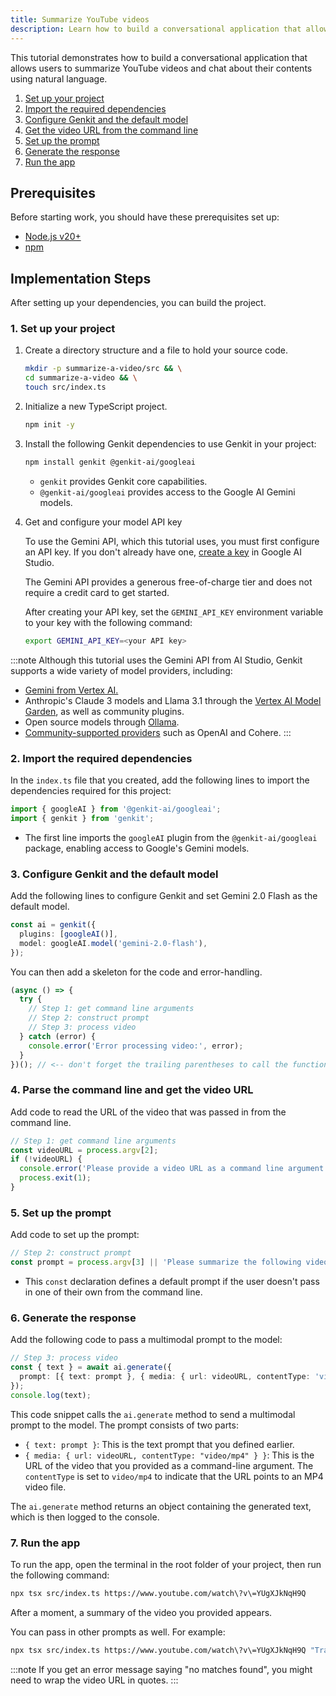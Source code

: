 ```yaml
---
title: Summarize YouTube videos
description: Learn how to build a conversational application that allows users to summarize YouTube videos and chat about their contents using natural language.
---
```


This tutorial demonstrates how to build a conversational application that
allows users to summarize YouTube videos and chat about their contents using
natural language.

1. [Set up your project](#1-set-up-your-project)
2. [Import the required dependencies](#2-import-the-required-dependencies)
3. [Configure Genkit and the default model](#3-configure-genkit-and-the-default-model)
4. [Get the video URL from the command line](#4-parse-the-command-line-and-get-the-video-url)
5. [Set up the prompt](#5-set-up-the-prompt)
6. [Generate the response](#6-generate-the-response)
7. [Run the app](#7-run-the-app)

## Prerequisites

Before starting work, you should have these prerequisites set up:

- [Node.js v20+](https://nodejs.org/en/download)
- [npm](https://docs.npmjs.com/downloading-and-installing-node-js-and-npm)

## Implementation Steps

After setting up your dependencies, you can build the project.

### 1. Set up your project

1. Create a directory structure and a file to hold
   your source code.

   ```bash
   mkdir -p summarize-a-video/src && \
   cd summarize-a-video && \
   touch src/index.ts
   ```

2. Initialize a new TypeScript project.

   ```bash
   npm init -y
   ```

3. Install the following Genkit dependencies to use Genkit in your project:

   ```bash
   npm install genkit @genkit-ai/googleai
   ```

   - `genkit` provides Genkit core capabilities.
   - `@genkit-ai/googleai` provides access to the Google AI Gemini models.

4. Get and configure your model API key

   To use the Gemini API, which this tutorial uses, you must first
   configure an API key. If you don't already have one,
   [create a key](https://makersuite.google.com/app/apikey) in Google AI Studio.

   The Gemini API provides a generous free-of-charge tier and does not require a
   credit card to get started.

   After creating your API key, set the `GEMINI_API_KEY` environment
   variable to your key with the following command:

   ```bash
   export GEMINI_API_KEY=<your API key>
   ```

:::note
Although this tutorial uses the Gemini API from AI Studio, Genkit
supports a wide variety of model providers, including:

- [Gemini from Vertex AI.](/docs/plugins/vertex-ai#generative-ai-models)
- Anthropic's Claude 3 models and Llama 3.1 through the
  [Vertex AI Model Garden](/docs/plugins/vertex-ai#anthropic-claude-3-on-vertex-ai-model-garden),
  as well as community plugins.
- Open source models through
  [Ollama](/docs/plugins/ollama).
- [Community-supported providers](/docs/models#models-supported-by-genkit) such as OpenAI and Cohere.
:::

### 2. Import the required dependencies

In the `index.ts` file that you created, add the
following lines to import the dependencies required for this project:

```typescript
import { googleAI } from '@genkit-ai/googleai';
import { genkit } from 'genkit';
```

- The first line imports the `googleAI` plugin from the `@genkit-ai/googleai` package, enabling access to
  Google's Gemini models.

### 3. Configure Genkit and the default model

Add the following lines to configure Genkit and set Gemini 2.0 Flash as the
default model.

```typescript
const ai = genkit({
  plugins: [googleAI()],
  model: googleAI.model('gemini-2.0-flash'),
});
```

You can then add a skeleton for the code and error-handling.

```typescript
(async () => {
  try {
    // Step 1: get command line arguments
    // Step 2: construct prompt
    // Step 3: process video
  } catch (error) {
    console.error('Error processing video:', error);
  }
})(); // <-- don't forget the trailing parentheses to call the function!
```

### 4. Parse the command line and get the video URL

Add code to read the URL of the video that was passed in from the command line.

```typescript
// Step 1: get command line arguments
const videoURL = process.argv[2];
if (!videoURL) {
  console.error('Please provide a video URL as a command line argument.');
  process.exit(1);
}
```

### 5. Set up the prompt

Add code to set up the prompt:

```typescript
// Step 2: construct prompt
const prompt = process.argv[3] || 'Please summarize the following video:';
```

- This `const` declaration defines a default prompt if the user doesn't
  pass in one of their own from the command line.

### 6. Generate the response

Add the following code to pass a multimodal prompt to the model:

```typescript
// Step 3: process video
const { text } = await ai.generate({
  prompt: [{ text: prompt }, { media: { url: videoURL, contentType: 'video/mp4' } }],
});
console.log(text);
```

This code snippet calls the `ai.generate` method to send a multimodal prompt to
the model. The prompt consists of two parts:

- `{ text: prompt }`: This is the text prompt that you defined earlier.
- `{ media: { url: videoURL, contentType: "video/mp4" } }`: This is the URL of
  the video that you provided as a command-line argument. The `contentType`
  is set to `video/mp4` to indicate that the URL points to an MP4 video file.

The `ai.generate` method returns an object containing the generated text, which
is then logged to the console.

### 7. Run the app

To run the app, open the terminal in the root
folder of your project, then run the following command:

```bash
npx tsx src/index.ts https://www.youtube.com/watch\?v\=YUgXJkNqH9Q
```

After a moment, a summary of the video you provided appears.

You can pass in other prompts as well. For example:

```bash
npx tsx src/index.ts https://www.youtube.com/watch\?v\=YUgXJkNqH9Q "Transcribe this video"
```

:::note
If you get an error message saying "no matches found", you
might need to wrap the video URL in quotes.
:::
